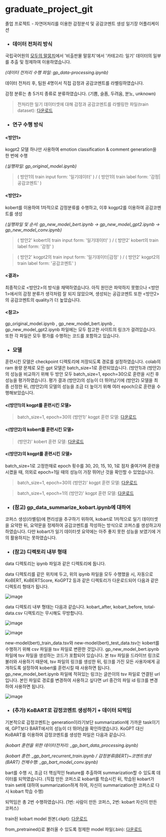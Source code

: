 # graduate_project_git
졸업 프로젝트 - 자연어처리를 이용한 감정분석 및 공감코멘트 생성 일기장 어플리케이션

* ### 데이터 전처리 방식

국립국어원의 [모두의 말뭉치](https://corpus.korean.go.kr/)에서 '비출판물 말뭉치'에서 '카테고리: 일기' 데이터의 일부를 추출 및 정제하여 이용하였습니다.

*(데이터 전처리 수행 파일: gp_data-processing.ipynb)*

데이터 전처리 후, 팀원 4명이서 직접 감정과 공감코멘트를 라벨링하였습니다.

감정 분류는 총 5가지 종류로 분류하였습니다. (기쁨, 슬픔, 두려움, 분노, unknown)

> 전처리한 일기 데이터셋에 대해 감정과 공감코멘트를 라벨링한 파일(train dataset): [다운로드](https://drive.google.com/file/d/1b_wNzeSSiYj1WuoYZwp2paPvIkCEXyQn/view?usp=sharing)


* ### 연구 수행 방식

#### <방안1>
kogpt2 모델 하나만 사용하여 emotion classification & comment generation을 한 번에 수행

*(실행파일: gp_original_model.ipynb)*

> ( 방안1의 train input form: '일기데이터' ) / ( 방안1의 train label form: '감정|공감코멘트' )

#### <방안2>
kobert를 이용하여 1차적으로 감정분류를 수행하고, 이후 kogpt2를 이용하여 공감코멘트를 생성

*(실행파일 및 순서: gp_new_model_bert.ipynb -> gp_new_model_gpt2.ipynb -> gp_new_model_conv.ipynb)*

> ( 방안2' kobert의 train input form: '일기데이터' ) / ( 방안2' kobert의 train label form: '감정' )

> ( 방안2' kogpt2의 train input form: '일기데이터|감정' ) / ( 방안2' kogpt2의 train label form: '공감코멘트' )

#### <결과>
최종적으로 <방안2>의 방식을 채택하였습니다. 아직 원인은 파악하지 못했으나 <방안1>에서의 감정 분류가 생각처럼 잘 되지 않았으며, 생성되는 공감코멘트 또한 <방안2>의 공감코멘트의 quality가 더 높았습니다.

#### <참고>
gp_original_model.ipynb , gp_new_model_bert.ipynb , gp_new_model_gpt2.ipynb 파일에는 모두 참고한 사이트의 링크가 걸려있습니다. 또한 각 파일은 모두 평가를 수행하는 코드를 포함하고 있습니다.


* ### 모델
훈련시킨 모델은 checkpoint 디렉토리에 저장되도록 경로를 설정하였습니다. colab의 ram 용량 문제로 모든 gpt 모델은 batch_size=1로 훈련되었습니다.  (방안1)과 (방안2)의 성능을 비교하기 위해 두 방안 모두 batch_size=1, epoch=30으로 훈련을 시킨 후 성능을 평가하였습니다. 평가 결과 (방안2)의 성능이 더 뛰어났기에 (방안2) 모델을 최종 선정한 뒤, (방안2)의 모델의 성능을 조금 더 높이기 위해 여러 epoch으로 훈련을 수행해보았습니다. 

#### <(방안1)의 kogpt를 훈련시킨 모델>
> batch_size=1, epoch=30의 (방안1)' kogpt 훈련 모델: [다운로드](https://drive.google.com/file/d/1ChdPqcFGFr8QckD9fiqRFMKOvDdr2I-P/view?usp=sharing)

#### <(방안2)의 kobert를 훈련시킨 모델>
> (방안2)' kobert 훈련 모델: [다운로드](https://drive.google.com/file/d/1hjNbMDWyiM124gV2n3H9x0GGESdRAZrf/view?usp=sharing)

#### <(방안2)의 kogpt를 훈련시킨 모델>
batch_size=1로 고정한채로 epoch 횟수를 30, 20, 15, 10, 1로 점차 줄여가며 훈련을 시켰을 때, 의외로 epoch=1일 때의 성능이 가장 뛰어난 것을 확인할 수 있었습니다. 

> batch_size=1, epoch=30의 (방안2)' kogpt 훈련 모델: [다운로드](https://drive.google.com/file/d/16blY-V7oIaF20o0AluH1oPKpwSpmx_jH/view?usp=sharing)

> batch_size=1, epoch=1의 (방안2)' kogpt 훈련 모델: [다운로드](https://drive.google.com/file/d/1mNB5Q16OwlnuoPjFJlTAyhgj3ILcgSAI/view?usp=sharing)


* ### (참고) gp_data_summarize_kobart.ipynb에 대하여

코퍼스 생성(라벨링)에 편리성을 추구하기 위하여, kobart로 1차적으로 일기 데이터셋을 요약한 뒤, 요약문을 정제하여 공감코멘트를 작성하는 방식으로 코퍼스를 생성하고자 하였습니다. 다만 kobart가 일기 데이터셋 요약에는 아주 좋지 못한 성능을 보였기에 거의 활용하지는 못하였습니다.


* ### (참고) 디렉토리 내부 형태

data 디렉토리는 ipynb 파일과 같은 디렉토리에 둡니다.

data 디렉토리를 같은 위치에 두고, 위의 ipynb 파일을 모두 수행했을 시, 자동으로 KoBERT, KoBERTScore, KoGPT2 등과 같은 디렉토리가 다운로드되어 다음과 같은 디렉토리 형태가 됩니다.

![image](https://user-images.githubusercontent.com/81811255/191420939-5cf8d607-9fea-48be-9d66-94a2e2fddb5d.png)

data 디렉토리 내부 형태는 다음과 같습니다. kobart_after, kobart_before, total-data.csv 디렉토리는 무시해도 무방합니다.

![image](https://user-images.githubusercontent.com/81811255/191418517-9a532cb4-ee97-4db7-b3f7-2f6ae3dcdd30.png)

![image](https://user-images.githubusercontent.com/81811255/191418538-0834a640-6528-48cf-be13-9f41320a9732.png)

new-model(bert)_train_data.tsv와 new-model(bert)_test_data.tsv는 kobert를 수행하기 위해 csv 파일을 tsv 파일로 변환한 것입니다.  gp_new_model_bert.ipynb 파일에 tsv 파일을 생성하는 코드가 포함되어 있습니다. 본 tsv 파일을 드라이브 링크로 불러와 사용하기 때문에, tsv 파일의 링크를 생성한 뒤, 링크를 가진 모든 사용자에게 공개하도록 설정하여 kobert룰 훈련시킬 때 사용하면 됩니다. gp_new_model_bert.ipynb 파일에 적혀있는 링크는 글쓴이의  tsv 파일로 연결된 url입니다. 본인 파일로 경로를 변경하여 사용하고 싶다면 url 중간의 파일 id 링크를 변경하여 사용하면 됩니다.

![image](https://user-images.githubusercontent.com/81811255/191421739-bfcdf98f-c2fb-4b6d-a38e-880acd102a77.png)


* ### (추가) KoBART로 감정코멘트 생성하기 + 데이터 되먹임

기본적으로 감정코멘트는 generation이라기보단 summarization에 가까운 task이기에, GPT보다 BART에서의 성능이 더 뛰어남을 확인하였습니다. KoGPT 대신 KoBART를 이용하여 감정코멘트를 생성한 파일은 다음과 같습니다. 

*(kobart 훈련을 위한 데이터전처리: _gp_bart_data_processing.ipynb)*

*(kobart 훈련: _gp_bart_recurrent_train.ipynb / 감정분류(BERT)~코멘트생성(BART) 전체수행: _gp_bart_model_conv.ipynb)*

bart를 수행 시, 조금 더 핵심적인 feature를 추출하여 summarization할 수 있도록 데이터를 되먹였습니다. (직접 만든 코퍼스로 kobart를 학습시킨 뒤, 학습된 kobart가 train set에 대하여 summarization하게 하여, 자신이 summarization한 코퍼스로 다시 kobart 학습 수행)

되먹임은 총 2번 수행하였습니다. (1번: 사람이 만든 코퍼스, 2번: kobart 자신이 만든 코퍼스)

train된 kobart model 원본(.ckpt): [다운로드](https://drive.google.com/file/d/1-P7Yc9s25lwbh_iWnfg9Laj5DfknGuKS/view?usp=sharing)

from_pretrained()로 불러올 수 있도록 정제한 model 파일(.bin): [다운로드](https://drive.google.com/file/d/1-bqNm-OqVA72fbDDZGJHpofLrLvGdt9C/view?usp=sharing)
